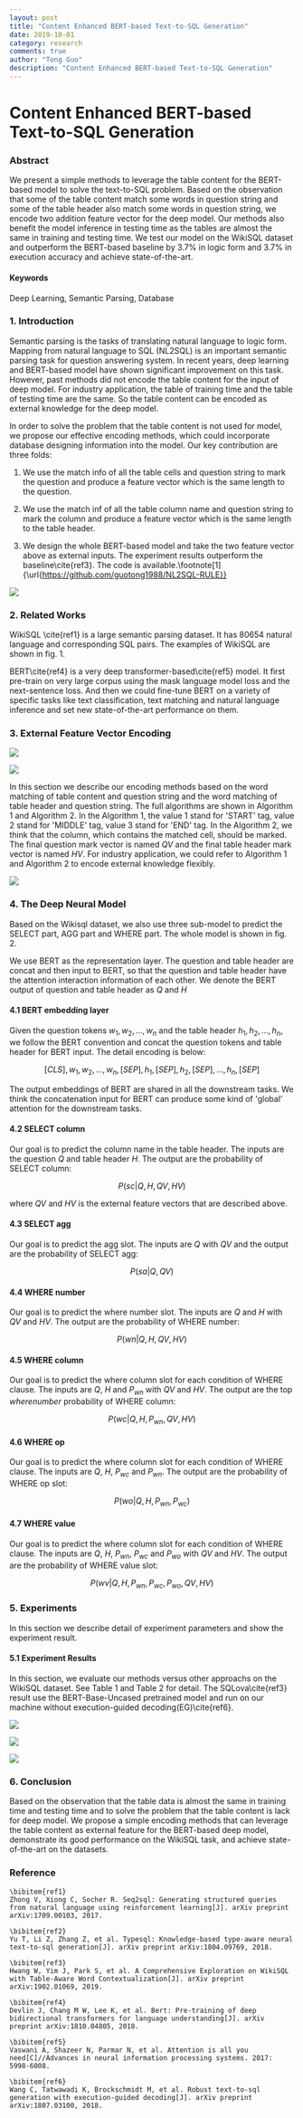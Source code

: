 ```yaml
---
layout: post
title: "Content Enhanced BERT-based Text-to-SQL Generation"
date: 2019-10-01
category: research
comments: true
author: "Tong Guo"
description: "Content Enhanced BERT-based Text-to-SQL Generation"
---
```



# Content Enhanced BERT-based Text-to-SQL Generation

### Abstract
We present a simple methods to leverage the table content for the BERT-based model to solve the text-to-SQL problem. Based on the observation that some of the table content match some words in question string and some of the table header also match some words in question string, we encode two addition feature vector for the deep model. Our methods also benefit the model inference in testing time as the tables are almost the same in training and testing time. We test our model on the WikiSQL dataset and outperform the BERT-based baseline by 3.7% in logic form and 3.7% in execution accuracy and  achieve state-of-the-art.

#### Keywords 
Deep Learning, Semantic Parsing, Database

### 1. Introduction

Semantic parsing is the tasks of translating natural language to logic form. Mapping from natural language to SQL (NL2SQL) is an important semantic parsing
task for question answering system. In recent years, deep learning and BERT-based model have shown significant improvement on this task. However, past methods did not encode the table content for the input of deep model. For industry application, the table of training time and the table of testing time are the same. So the table content can be encoded as external knowledge for the deep model.

In order to solve the problem that the table content is not used for model, we propose our effective encoding methods, which could incorporate database designing information into the model. Our key contribution are three folds:

1. We use the match info of all the table cells and question string to mark the question and produce a feature vector which is the same length to the question. 

2. We use the match inf of all the table column name and question string to mark the column and produce a feature vector which is the same length to the table header. 

3. We design the whole BERT-based model and take the two feature vector above as external inputs. The experiment results outperform the baseline\cite{ref3}. The code is available.\footnote[1]{\url{https://github.com/guotong1988/NL2SQL-RULE}}

![](https://raw.githubusercontent.com/guotong1988/guotong1988.github.io/main/assets/png/rule-text2sql/fig1.png)

### 2. Related Works

WikiSQL \cite{ref1} is a large semantic parsing dataset. It has 80654 natural language and corresponding SQL pairs. The examples of WikiSQL are shown in fig. 1. 

BERT\cite{ref4} is a very deep transformer-based\cite{ref5} model. It first pre-train on very large corpus using the mask language model loss and the next-sentence loss. And then we could fine-tune BERT on a variety of specific tasks like text classification, text matching and natural language inference and set new state-of-the-art performance on them. 


### 3. External Feature Vector Encoding

![](/assets/png/rule-text2sql/alg1.png)

![](/assets/png/rule-text2sql/alg2.png)

In this section we describe our encoding methods based on the word matching of table content and question string and the word matching of table header and question string. The full algorithms are shown in Algorithm 1 and Algorithm 2. In the Algorithm 1, the value 1 stand for 'START' tag, value 2 stand for 'MIDDLE' tag, value 3 stand for 'END' tag. In the Algorithm 2, we think that the column, which contains the matched cell, should be marked. The final question mark vector is named $QV$ and the final table header mark vector is named $HV$. For industry application, we could refer to Algorithm 1 and Algorithm 2 to encode external knowledge flexibly.



![](/assets/png/rule-text2sql/fig2.png)


### 4. The Deep Neural Model

Based on the Wikisql dataset, we also use three sub-model to predict the SELECT part, AGG part and WHERE part. The whole model is shown in fig. 2.


We use BERT as the representation layer. The question and table header are concat and then input to BERT, so that the question and table header have the attention interaction information of each other.
We denote the BERT output of question and table header as $Q$ and $H$

#### 4.1 BERT embedding layer

Given the question tokens ${w_1,w_2,...,w_n}$ and the table header ${h_1,h_2,...,h_n}$, we follow the BERT convention and concat the question tokens and table header for BERT input. The detail encoding is below:

$$
[CLS],w_1,w_2,...,w_n, [SEP], h_1, [SEP], h_2, [SEP],..., h_n,[SEP] 
$$

The output embeddings of BERT are shared in all the downstream tasks. We think the concatenation input for BERT can produce some kind of 'global' attention for the downstream tasks.

#### 4.2 SELECT column
Our goal is to predict the column name in the table header. The inputs are the question $Q$ and table header $H$. The output are the probability of SELECT column: 

$$
P(sc|Q,H,QV,HV)
$$

where $QV$ and $HV$ is the external feature vectors that are described above.

#### 4.3 SELECT agg
Our goal is to predict the agg slot. The inputs are $Q$  with $QV$ and the output are the probability of SELECT agg:

$$
P(sa|Q,QV) 
$$

#### 4.4 WHERE number

Our goal is to predict the where number slot. The inputs are $Q$ and $H$ with $QV$ and $HV$. The output are the probability of WHERE number:

$$
P(wn|Q,H,QV,HV) 
$$

#### 4.5 WHERE column

Our goal is to predict the where column slot for each condition of WHERE clause. The inputs are $Q$, $H$ and $P_{wn}$ with $QV$ and $HV$. The output are the top $wherenumber$ probability of WHERE column:

$$
P(wc|Q,H,P_{wn},QV,HV) 
$$

#### 4.6 WHERE op

Our goal is to predict the where column slot for each condition of WHERE clause. The inputs are $Q$, $H$, $P_{wc}$ and $P_{wn}$. The output are the probability of WHERE op slot:

$$
P(wo|Q,H,P_{wn},P_{wc}) 
$$

#### 4.7 WHERE value
Our goal is to predict the where column slot for each condition of WHERE clause. The inputs are $Q$, $H$, $P_{wn}$, $P_{wc}$ and $P_{wo}$ with $QV$ and $HV$. The output are the probability of WHERE value slot:

$$
P(wv|Q,H,P_{wn},P_{wc},P_{wo},QV,HV) 
$$


### 5. Experiments

In this section we describe detail of experiment parameters and show the experiment result.

#### 5.1 Experiment Results

In this section, we evaluate our methods versus other approachs on the WikiSQL dataset. See Table 1 and Table 2 for detail. The SQLova\cite{ref3} result use the BERT-Base-Uncased pretrained model and run on our machine without execution-guided decoding(EG)\cite{ref6}.

![](/assets/png/rule-text2sql/table1.png)

![](/assets/png/rule-text2sql/table2.png)

![](/assets/png/rule-text2sql/table3.png)

### 6. Conclusion

Based on the observation that the table data is almost the same in training time and testing time and to solve the problem that the table content is lack for deep model. We propose a simple encoding methods that can leverage the table content as external feature for the BERT-based deep model, demonstrate its good performance on the WikiSQL task, and achieve state-of-the-art on the datasets. 


### Reference
```
\bibitem{ref1}
Zhong V, Xiong C, Socher R. Seq2sql: Generating structured queries from natural language using reinforcement learning[J]. arXiv preprint arXiv:1709.00103, 2017.

\bibitem{ref2}
Yu T, Li Z, Zhang Z, et al. Typesql: Knowledge-based type-aware neural text-to-sql generation[J]. arXiv preprint arXiv:1804.09769, 2018.

\bibitem{ref3}
Hwang W, Yim J, Park S, et al. A Comprehensive Exploration on WikiSQL with Table-Aware Word Contextualization[J]. arXiv preprint arXiv:1902.01069, 2019.

\bibitem{ref4}
Devlin J, Chang M W, Lee K, et al. Bert: Pre-training of deep bidirectional transformers for language understanding[J]. arXiv preprint arXiv:1810.04805, 2018.

\bibitem{ref5}
Vaswani A, Shazeer N, Parmar N, et al. Attention is all you need[C]//Advances in neural information processing systems. 2017: 5998-6008.

\bibitem{ref6}
Wang C, Tatwawadi K, Brockschmidt M, et al. Robust text-to-sql generation with execution-guided decoding[J]. arXiv preprint arXiv:1807.03100, 2018.
```
